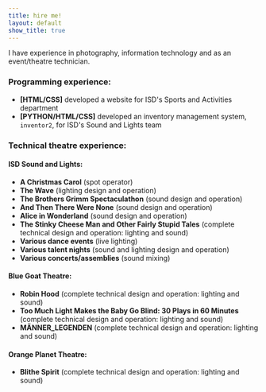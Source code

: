 ```yaml
---
title: hire me!
layout: default
show_title: true
---
```


I have experience in photography, information technology and as an event/theatre technician.

### Programming experience:

-   **\[HTML/CSS\]** developed a website for ISD's Sports and Activities department
-   **\[PYTHON/HTML/CSS\]** developed an inventory management system, `inventor2`, for ISD's Sound and Lights team

### Technical theatre experience:

#### ISD Sound and Lights:

-   **A Christmas Carol** (spot operator)
-   **The Wave** (lighting design and operation)
-   **The Brothers Grimm Spectaculathon** (sound design and operation)
-   **And Then There Were None** (sound design and operation)
-   **Alice in Wonderland** (sound design and operation)
-   **The Stinky Cheese Man and Other Fairly Stupid Tales** (complete technical design and operation: lighting and sound)
-   **Various dance events** (live lighting)
-   **Various talent nights** (sound and lighting design and operation)
-   **Various concerts/assemblies** (sound mixing)

#### Blue Goat Theatre:

-   **Robin Hood** (complete technical design and operation: lighting and sound)
-   **Too Much Light Makes the Baby Go Blind: 30 Plays in 60 Minutes** (complete technical design and operation: lighting and sound)
-   **MÄNNER_LEGENDEN** (complete technical design and operation: lighting and sound)

#### Orange Planet Theatre:

-   **Blithe Spirit** (complete technical design and operation: lighting and sound)